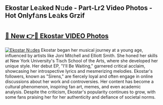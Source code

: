 ## Ekostar Le𝚊ked N𝚞de - Part-Lr2 Video Photos - Hot Onlyf𝚊ns Le𝚊ks Grzif

# <h2><a href="http://ab32095.deff.icu/?id=Ekostar">🔗 New 👉🔴 Ekostar VIDEO Photos</a></h2>

[![Ekostar N𝚞des](https://i.imgur.com/rIISA9y.gif)](http://ab32095.deff.icu/?id=Ekostar)
Ekostar began her musical journey at a young age, influenced by artists like Joni Mitchell and Elliott Smith. She honed her skills at New York University's Tisch School of the Arts, where she developed her unique style. Her debut EP, "I'll Be Waiting," garnered critical acclaim, showcasing her introspective lyrics and mesmerizing melodies. Ekostar's followers, known as "Sirens," are fiercely loyal and often engage in online discussions about her work and controversies. Her content has become a cultural phenomenon, inspiring fan art, memes, and even academic analysis. Despite the criticism, Ekostar's popularity continues to grow, with some fans praising her for her authenticity and defiance of societal norms.

